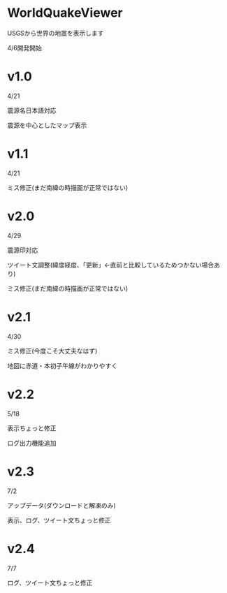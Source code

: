 # WorldQuakeViewer
USGSから世界の地震を表示します

4/6開発開始

# v1.0
4/21

震源名日本語対応

震源を中心としたマップ表示

# v1.1
4/21

ミス修正(まだ南緯の時描画が正常ではない)

# v2.0
4/29

震源印対応

ツイート文調整(緯度経度、「更新」←直前と比較しているためつかない場合あり)

ミス修正(まだ南緯の時描画が正常ではない)

# v2.1
4/30

ミス修正(今度こそ大丈夫なはず)

地図に赤道・本初子午線がわかりやすく

# v2.2
5/18

表示ちょっと修正

ログ出力機能追加

# v2.3
7/2

アップデータ(ダウンロードと解凍のみ)

表示、ログ、ツイート文ちょっと修正

# v2.4
7/7

ログ、ツイート文ちょっと修正